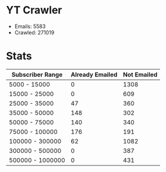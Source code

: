 # YT Crawler
- Emails: 5583
- Crawled: 271019

# Stats
| Subscriber Range  | Already Emailed | Not Emailed |
|-------|-------|-------|
| 5000 - 15000 | 0 | 1308 |
| 15000 - 25000 | 0 | 609 |
| 25000 - 35000 | 47 | 360 |
| 35000 - 50000 | 148 | 302 |
| 50000 - 75000 | 140 | 340 |
| 75000 - 100000 | 176 | 191 |
| 100000 - 300000 | 62 | 1082 |
| 300000 - 500000 | 0 | 387 |
| 500000 - 1000000 | 0 | 431 |
